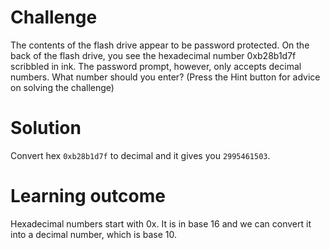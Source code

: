 # Challenge

The contents of the flash drive appear to be password protected. On the back of the flash drive, you see the hexadecimal number 0xb28b1d7f scribbled in ink. The password prompt, however, only accepts decimal numbers. What number should you enter? (Press the Hint button for advice on solving the challenge)

# Solution

Convert hex `0xb28b1d7f` to decimal and it gives you `2995461503`.

# Learning outcome

Hexadecimal numbers start with 0x. It is in base 16 and we can convert it into a decimal number, which is base 10.
